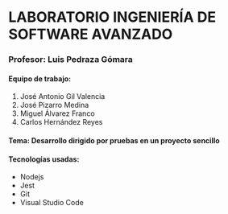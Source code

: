 <h1>LABORATORIO INGENIERÍA DE SOFTWARE AVANZADO</h1>

<h3>Profesor: Luis Pedraza Gómara </h3>
<h4>Equipo de trabajo:</h4>
<ol>
    <li>José Antonio Gil Valencia</li>
    <li>José Pizarro Medina</li>
    <li>Miguel Álvarez Franco</li>
    <li>Carlos Hernández Reyes</li>
</ol>
<h4>Tema: Desarrollo dirigido por pruebas en un proyecto sencillo </h4>
<h4>Tecnologías usadas:</h4>
<ul>
    <li>Nodejs</li>
    <li>Jest</li>
    <li>Git</li>
    <li>Visual Studio Code</li>
</ul>
